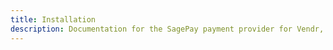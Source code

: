 ```yaml
---
title: Installation
description: Documentation for the SagePay payment provider for Vendr, the eCommerce solution for Umbraco v8+
---
```


<work-in-progress />